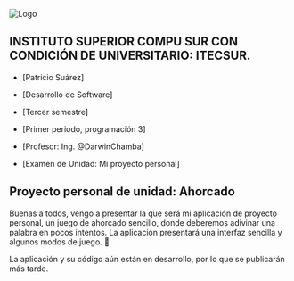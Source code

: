 ![Logo](https://eva.itecsur.edu.ec/pluginfile.php/1/theme_moove/logo/1734238572/Itecsur.png)

## INSTITUTO SUPERIOR COMPU SUR CON CONDICIÓN DE UNIVERSITARIO: ITECSUR.
- [Patricio Suárez]

- [Desarrollo de Software]

- [Tercer semestre]

- [Primer periodo, programación 3]
  
- [Profesor: Ing. @DarwinChamba]

- [Examen de Unidad: Mi proyecto personal]
  

## Proyecto personal de unidad: Ahorcado


Buenas a todos, vengo a presentar la que será mi aplicación de proyecto personal, un juego de ahorcado sencillo, donde deberemos adivinar una palabra en pocos intentos. La aplicación presentará una interfaz sencilla y algunos modos de juego. 📲

La aplicación y su código aún están en desarrollo, por lo que se publicarán más tarde.

